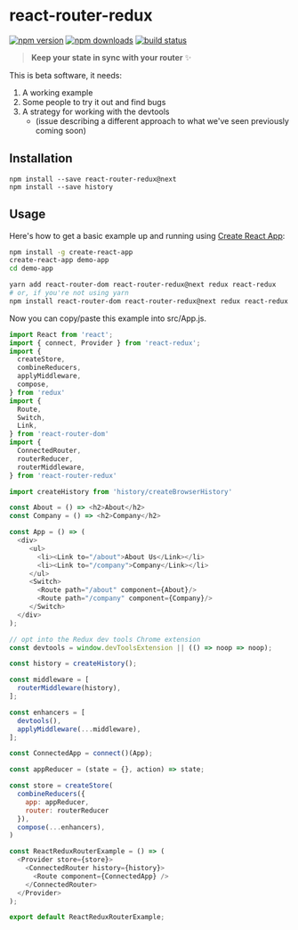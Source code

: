 # react-router-redux

[![npm version](https://img.shields.io/npm/v/react-router-redux.svg?style=flat-square)](https://www.npmjs.com/package/react-router-redux) [![npm downloads](https://img.shields.io/npm/dm/react-router-redux.svg?style=flat-square)](https://www.npmjs.com/package/react-router-redux) [![build status](https://img.shields.io/travis/reactjs/react-router-redux/master.svg?style=flat-square)](https://travis-ci.org/reactjs/react-router-redux)

> **Keep your state in sync with your router** :sparkles:

This is beta software, it needs:

1. A working example
2. Some people to try it out and find bugs
3. A strategy for working with the devtools
   - (issue describing a different approach to what we've seen previously coming soon)

## Installation

```
npm install --save react-router-redux@next
npm install --save history
```

## Usage

Here's how to get a basic example up and running using [Create React App](https://github.com/facebookincubator/create-react-app):

```sh
npm install -g create-react-app
create-react-app demo-app
cd demo-app
```

```sh
yarn add react-router-dom react-router-redux@next redux react-redux
# or, if you're not using yarn
npm install react-router-dom react-router-redux@next redux react-redux
```

Now you can copy/paste this example into src/App.js.

```js
import React from 'react';
import { connect, Provider } from 'react-redux';
import {
  createStore,
  combineReducers,
  applyMiddleware,
  compose,
} from 'redux'
import {
  Route,
  Switch,
  Link,
} from 'react-router-dom'
import {
  ConnectedRouter,
  routerReducer,
  routerMiddleware,
} from 'react-router-redux'

import createHistory from 'history/createBrowserHistory'

const About = () => <h2>About</h2>
const Company = () => <h2>Company</h2>

const App = () => (
  <div>
     <ul>
       <li><Link to="/about">About Us</Link></li>
       <li><Link to="/company">Company</Link></li>
     </ul>
     <Switch>
       <Route path="/about" component={About}/>
       <Route path="/company" component={Company}/>
     </Switch>
  </div>
);

// opt into the Redux dev tools Chrome extension
const devtools = window.devToolsExtension || (() => noop => noop);

const history = createHistory();

const middleware = [
  routerMiddleware(history),
];

const enhancers = [
  devtools(),
  applyMiddleware(...middleware),
];

const ConnectedApp = connect()(App);

const appReducer = (state = {}, action) => state;

const store = createStore(
  combineReducers({
    app: appReducer,
    router: routerReducer
  }),
  compose(...enhancers),
)

const ReactReduxRouterExample = () => (
  <Provider store={store}>
    <ConnectedRouter history={history}>
      <Route component={ConnectedApp} />
    </ConnectedRouter>
  </Provider>
);

export default ReactReduxRouterExample;
```
